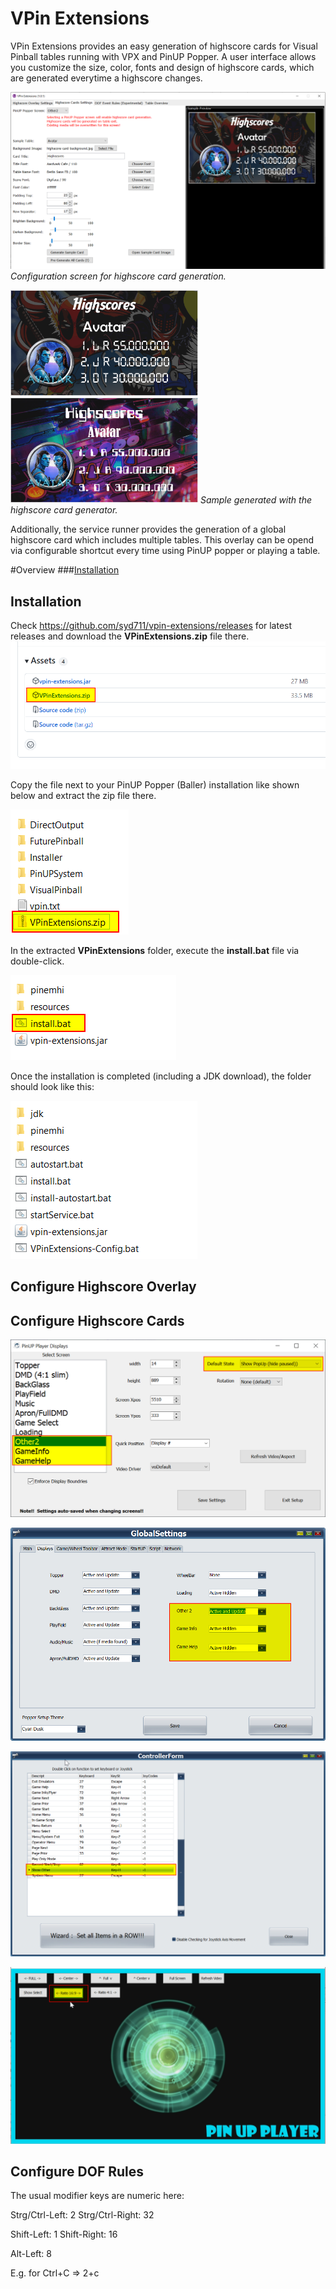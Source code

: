 # VPin Extensions

VPin Extensions provides an easy generation of highscore cards for Visual Pinball tables running with VPX 
and PinUP Popper. A user interface allows you customize the size, color, fonts and design of highscore cards,
which are generated everytime a highscore changes.

![](./documentation/screen-cards-1.png)
*Configuration screen for highscore card generation.*

<img src="/documentation/sample-card-1.png" width="300"><img src="/documentation/sample-card-2.png" width="300">
*Sample generated with the highscore card generator.*

Additionally, the service runner provides the generation of a global highscore card which includes multiple tables.
This overlay can be opend via configurable shortcut every time using PinUP popper or playing a table.




#Overview 
###[Installation](#installation)


## Installation

Check https://github.com/syd711/vpin-extensions/releases for latest releases 
and download the __VPinExtensions.zip__ file there.
![](./documentation/install-05.png)

Copy the file next to your PinUP Popper (Baller) installation like shown below and extract the zip file there.

![](./documentation/install-10.png)

In the extracted __VPinExtensions__ folder, execute the __install.bat__ file via double-click.

![](./documentation/install-20.png)

Once the installation is completed (including a JDK download), the folder should look like this:

![](./documentation/install-30.png)


## Configure Highscore Overlay

## Configure Highscore Cards 

![](./documentation/display-configuration.png)

![](./documentation/display-settings.png)

![](./documentation/key-binding.png)

![](./documentation/screen-configuration.png)

## Configure DOF Rules

The usual modifier keys are numeric here:

Strg/Ctrl-Left: 2
Strg/Ctrl-Right: 32

Shift-Left: 1
Shift-Right: 16

Alt-Left: 8

E.g. for Ctrl+C => 2+c

